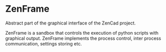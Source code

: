 # ZenFrame
Abstract part of the graphical interface of the ZenCad project. 

ZenFrame is a sandbox that controls the execution of python scripts with graphical output. ZenFrame implements the process control, inter process communication, settings storing etc. 

